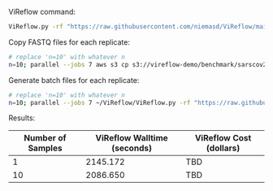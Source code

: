 ViReflow command:

```bash
ViReflow.py -rf "https://raw.githubusercontent.com/niemasd/ViReflow/main/demo/NC_045512.2.fas" -rg "https://raw.githubusercontent.com/niemasd/ViReflow/main/demo/NC_045512.2.gff3" -p "https://raw.githubusercontent.com/niemasd/ViReflow/main/demo/sarscov2_v2_primers_swift.bed" -d s3://vireflow-demo/benchmark -mt 1 -id repnum -o repnum.rf s3://vireflow-demo/benchmark/sarscov2_R1.fastq s3://vireflow-demo/benchmark/sarscov2_R2.fastq
```

Copy FASTQ files for each replicate:

```bash
# replace 'n=10' with whatever n
n=10; parallel --jobs 7 aws s3 cp s3://vireflow-demo/benchmark/sarscov2_R{2}.fastq s3://vireflow-demo/benchmark/n$n.r{1}_R{2}.fastq ::: $(seq -w 1 $n) ::: 1 2
```

Generate batch files for each replicate:

```bash
# replace 'n=10' with whatever n
n=10; parallel --jobs 7 ~/ViReflow/ViReflow.py -rf "https://raw.githubusercontent.com/niemasd/ViReflow/main/demo/NC_045512.2.fas" -rg "https://raw.githubusercontent.com/niemasd/ViReflow/main/demo/NC_045512.2.gff3" -p "https://raw.githubusercontent.com/niemasd/ViReflow/main/demo/sarscov2_v2_primers_swift.bed" -d s3://vireflow-demo/benchmark -mt 1 -id n$n.r{} -o n$n.r{}.rf s3://vireflow-demo/benchmark/n$n.r{}_R1.fastq s3://vireflow-demo/benchmark/n$n.r{}_R2.fastq ::: $(seq -w 1 $n)
```

Results:

| Number of Samples | ViReflow Walltime (seconds) | ViReflow Cost (dollars) |
| ----------------- | --------------------------- | ----------------------- |
|                 1 |                    2145.172 |                     TBD |
|                10 |                    2086.650 |                     TBD |
